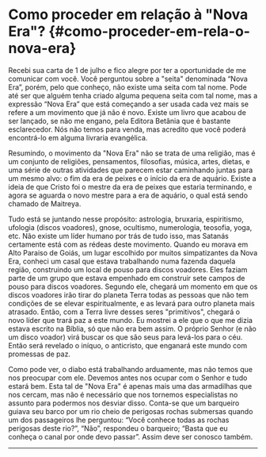 # Como proceder em relação à &quot;Nova Era&quot;? {#como-proceder-em-rela-o-nova-era}

Recebi sua carta de 1 de julho e fico alegre por ter a oportunidade de me comunicar com você. Você perguntou sobre a &quot;seita&quot; denominada “Nova Era”, porém, pelo que conheço, não existe uma seita com tal nome. Pode até ser que alguém tenha criado alguma pequena seita com tal nome, mas a expressão “Nova Era” que está começando a ser usada cada vez mais se refere a um movimento que já não é novo. Existe um livro que acabou de ser lançado, se não me engano, pela Editora Betânia que é bastante esclarecedor. Nós não temos para venda, mas acredito que você poderá encontrá-lo em alguma livraria evangélica.

Resumindo, o movimento da &quot;Nova Era&quot; não se trata de uma religião, mas é um conjunto de religiões, pensamentos, filosofias, música, artes, dietas, e uma série de outras atividades que parecem estar caminhando juntas para um mesmo alvo: o fim da era de peixes e o início da era de aquário. Existe a ideia de que Cristo foi o mestre da era de peixes que estaria terminando, e agora se aguarda o novo mestre para a era de aquário, o qual está sendo chamado de Maitreya.

Tudo está se juntando nesse propósito: astrologia, bruxaria, espiritismo, ufologia (discos voadores), gnose, ocultismo, numerologia, teosofia, yoga, etc. Não existe um líder humano por trás de tudo isso, mas Satanás certamente está com as rédeas deste movimento. Quando eu morava em Alto Paraiso de Goiás, um lugar escolhido por muitos simpatizantes da Nova Era, conheci um casal que estava trabalhando numa fazenda daquela região, construindo um local de pouso para discos voadores. Eles faziam parte de um grupo que estava empenhado em construir sete campos de pouso para discos voadores. Segundo ele, chegará um momento em que os discos voadores irão tirar do planeta Terra todas as pessoas que não tem condições de se elevar espiritualmente, e as levará para outro planeta mais atrasado. Então, com a Terra livre desses seres &quot;primitivos&quot;, chegará o novo líder que trará paz a este mundo. Eu mostrei a ele que o que me dizia estava escrito na Bíblia, só que não era bem assim. O próprio Senhor (e não um disco voador) virá buscar os que são seus para levá-los para o céu. Então será revelado o iníquo, o anticristo, que enganará este mundo com promessas de paz.

Como pode ver, o diabo está trabalhando arduamente, mas não temos que nos preocupar com ele. Devemos antes nos ocupar com o Senhor e tudo estará bem. Esta tal de &quot;Nova Era&quot; é apenas mais uma das armadilhas que nos cercam, mas não é necessário que nos tornemos especialistas no assunto para podermos nos desviar disso. Conta-se que um barqueiro guiava seu barco por um rio cheio de perigosas rochas submersas quando um dos passageiros lhe perguntou: “Você conhece todas as rochas perigosas deste rio?”, “Não”, respondeu o barqueiro; “Basta que eu conheça o canal por onde devo passar”. Assim deve ser conosco também.

*****
